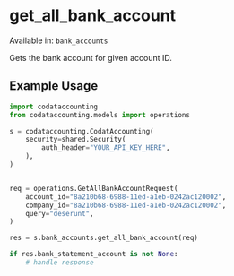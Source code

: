 # get_all_bank_account
Available in: `bank_accounts`

Gets the bank account for given account ID.

## Example Usage
```python
import codataccounting
from codataccounting.models import operations

s = codataccounting.CodatAccounting(
    security=shared.Security(
        auth_header="YOUR_API_KEY_HERE",
    ),
)


req = operations.GetAllBankAccountRequest(
    account_id="8a210b68-6988-11ed-a1eb-0242ac120002",
    company_id="8a210b68-6988-11ed-a1eb-0242ac120002",
    query="deserunt",
)

res = s.bank_accounts.get_all_bank_account(req)

if res.bank_statement_account is not None:
    # handle response
```